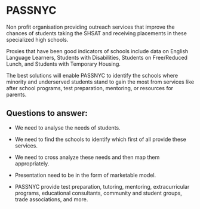 # PASSNYC


Non profit organisation providing outreach services that improve the chances of students taking the SHSAT and receiving placements in these specialized high schools.

Proxies that have been good indicators of schools include data on English Language Learners, Students with Disabilities, Students on Free/Reduced Lunch, and Students with Temporary Housing.

The best solutions will enable PASSNYC to identify the schools where minority and underserved students stand to gain the most from services like after school programs, test preparation, mentoring, or resources for parents.





## Questions to answer:

* We need to analyse the needs of students.

* We need to find the schools to identify which first of all provide these services.

* We need to cross analyze these needs and then map them appropriately.

* Presentation need to be in the form of marketable model.

* PASSNYC provide test preparation, tutoring, mentoring, extracurricular programs, educational consultants, community and student groups, trade associations, and more.